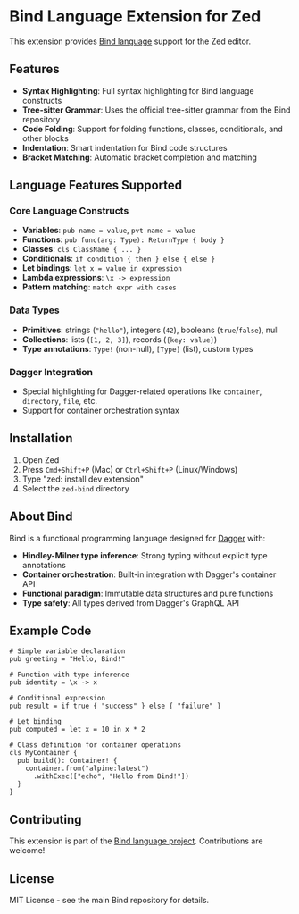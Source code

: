 # Bind Language Extension for Zed

This extension provides [Bind language](https://github.com/vito/bind) support for the Zed editor.

## Features

- **Syntax Highlighting**: Full syntax highlighting for Bind language constructs
- **Tree-sitter Grammar**: Uses the official tree-sitter grammar from the Bind repository
- **Code Folding**: Support for folding functions, classes, conditionals, and other blocks
- **Indentation**: Smart indentation for Bind code structures
- **Bracket Matching**: Automatic bracket completion and matching

## Language Features Supported

### Core Language Constructs
- **Variables**: `pub name = value`, `pvt name = value`
- **Functions**: `pub func(arg: Type): ReturnType { body }`
- **Classes**: `cls ClassName { ... }`
- **Conditionals**: `if condition { then } else { else }`
- **Let bindings**: `let x = value in expression`
- **Lambda expressions**: `\x -> expression`
- **Pattern matching**: `match expr with cases`

### Data Types
- **Primitives**: strings (`"hello"`), integers (`42`), booleans (`true`/`false`), null
- **Collections**: lists (`[1, 2, 3]`), records (`{key: value}`)
- **Type annotations**: `Type!` (non-null), `[Type]` (list), custom types

### Dagger Integration
- Special highlighting for Dagger-related operations like `container`, `directory`, `file`, etc.
- Support for container orchestration syntax

## Installation

1. Open Zed
2. Press `Cmd+Shift+P` (Mac) or `Ctrl+Shift+P` (Linux/Windows)
3. Type "zed: install dev extension"
4. Select the `zed-bind` directory

## About Bind

Bind is a functional programming language designed for [Dagger](https://dagger.io) with:
- **Hindley-Milner type inference**: Strong typing without explicit type annotations
- **Container orchestration**: Built-in integration with Dagger's container API
- **Functional paradigm**: Immutable data structures and pure functions
- **Type safety**: All types derived from Dagger's GraphQL API

## Example Code

```bind
# Simple variable declaration
pub greeting = "Hello, Bind!"

# Function with type inference
pub identity = \x -> x

# Conditional expression
pub result = if true { "success" } else { "failure" }

# Let binding
pub computed = let x = 10 in x * 2

# Class definition for container operations
cls MyContainer {
  pub build(): Container! {
    container.from("alpine:latest")
      .withExec(["echo", "Hello from Bind!"])
  }
}
```

## Contributing

This extension is part of the [Bind language project](https://github.com/vito/bind). 
Contributions are welcome!

## License

MIT License - see the main Bind repository for details.